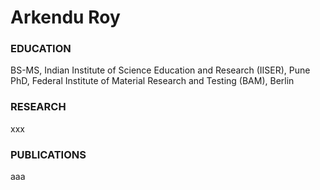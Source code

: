 # Arkendu Roy

### EDUCATION
BS-MS, Indian Institute of Science Education and Research (IISER), Pune
PhD, Federal Institute of Material Research and Testing (BAM), Berlin

### RESEARCH 
xxx

### PUBLICATIONS
aaa
